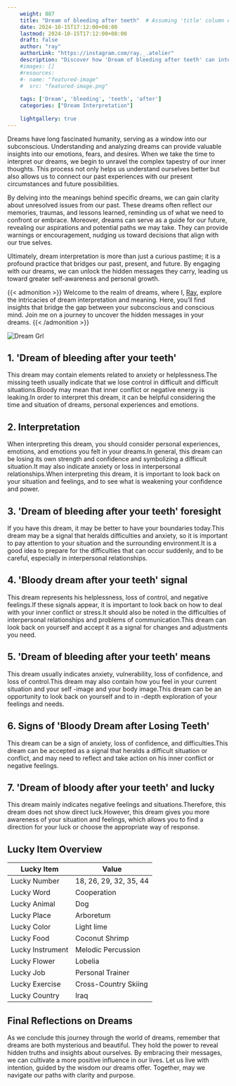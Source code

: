 ```yaml
---
    weight: 887
    title: "Dream of bleeding after teeth"  # Assuming 'title' column exists
    date: 2024-10-15T17:12:00+08:00
    lastmod: 2024-10-15T17:12:00+08:00
    draft: false
    author: "ray"
    authorLink: "https://instagram.com/ray._.atelier"
    description: "Discover how 'Dream of bleeding after teeth' can interpret your future and uncover its significant meanings in your life."
    #images: []
    #resources:
    #- name: "featured-image"
    #  src: "featured-image.png"
    
    tags: ['Dream', 'bleeding', 'teeth', 'after']
    categories: ["Dream Interpretation"]
    
    lightgallery: true
---
```

    
Dreams have long fascinated humanity, serving as a window into our subconscious. Understanding and analyzing dreams can provide valuable insights into our emotions, fears, and desires. When we take the time to interpret our dreams, we begin to unravel the complex tapestry of our inner thoughts. This process not only helps us understand ourselves better but also allows us to connect our past experiences with our present circumstances and future possibilities.

By delving into the meanings behind specific dreams, we can gain clarity about unresolved issues from our past. These dreams often reflect our memories, traumas, and lessons learned, reminding us of what we need to confront or embrace. Moreover, dreams can serve as a guide for our future, revealing our aspirations and potential paths we may take. They can provide warnings or encouragement, nudging us toward decisions that align with our true selves.

Ultimately, dream interpretation is more than just a curious pastime; it is a profound practice that bridges our past, present, and future. By engaging with our dreams, we can unlock the hidden messages they carry, leading us toward greater self-awareness and personal growth.

{{< admonition >}}
Welcome to the realm of dreams, where I, [Ray](https://instagram.com/ray._.atelier), explore the intricacies of dream interpretation and meaning. Here, you’ll find insights that bridge the gap between your subconscious and conscious mind. Join me on a journey to uncover the hidden messages in your dreams.
{{< /admonition >}}

![Dream Grl](https://cdn.pixabay.com/photo/2017/11/02/03/35/gothic-2910057_1280.jpg "Dream Grl")

## 1. 'Dream of bleeding after your teeth'
This dream may contain elements related to anxiety or helplessness.The missing teeth usually indicate that we lose control in difficult and difficult situations.Bloody may mean that inner conflict or negative energy is leaking.In order to interpret this dream, it can be helpful considering the time and situation of dreams, personal experiences and emotions.

## 2. Interpretation
When interpreting this dream, you should consider personal experiences, emotions, and emotions you felt in your dreams.In general, this dream can be losing its own strength and confidence and symbolizing a difficult situation.It may also indicate anxiety or loss in interpersonal relationships.When interpreting this dream, it is important to look back on your situation and feelings, and to see what is weakening your confidence and power.

## 3. 'Dream of bleeding after your teeth' foresight
If you have this dream, it may be better to have your boundaries today.This dream may be a signal that heralds difficulties and anxiety, so it is important to pay attention to your situation and the surrounding environment.It is a good idea to prepare for the difficulties that can occur suddenly, and to be careful, especially in interpersonal relationships.

## 4. 'Bloody dream after your teeth' signal
This dream represents his helplessness, loss of control, and negative feelings.If these signals appear, it is important to look back on how to deal with your inner conflict or stress.It should also be noted in the difficulties of interpersonal relationships and problems of communication.This dream can look back on yourself and accept it as a signal for changes and adjustments you need.

## 5. 'Dream of bleeding after your teeth' means
This dream usually indicates anxiety, vulnerability, loss of confidence, and loss of control.This dream may also contain how you feel in your current situation and your self -image and your body image.This dream can be an opportunity to look back on yourself and to in -depth exploration of your feelings and needs.

## 6. Signs of 'Bloody Dream after Losing Teeth'
This dream can be a sign of anxiety, loss of confidence, and difficulties.This dream can be accepted as a signal that heralds a difficult situation or conflict, and may need to reflect and take action on his inner conflict or negative feelings.

## 7. 'Dream of bloody after your teeth' and lucky
This dream mainly indicates negative feelings and situations.Therefore, this dream does not show direct luck.However, this dream gives you more awareness of your situation and feelings, which allows you to find a direction for your luck or choose the appropriate way of response.

## Lucky Item Overview
| Lucky Item          | Value              |
|---------------|--------------------|
| Lucky Number        | 18, 26, 29, 32, 35, 44  |
| Lucky Word          | Cooperation |
| Lucky Animal        | Dog |
| Lucky Place         | Arboretum     |
| Lucky Color         | Light lime     |
| Lucky Food          | Coconut Shrimp      |
| Lucky Instrument    | Melodic Percussion |
| Lucky Flower        | Lobelia    |
| Lucky Job           | Personal Trainer       |
| Lucky Exercise      | Cross-Country Skiing  |
| Lucky Country       | Iraq    |


##  Final Reflections on Dreams

As we conclude this journey through the world of dreams, remember that dreams are both mysterious and beautiful. They hold the power to reveal hidden truths and insights about ourselves. By embracing their messages, we can cultivate a more positive influence in our lives. Let us live with intention, guided by the wisdom our dreams offer. Together, may we navigate our paths with clarity and purpose.
